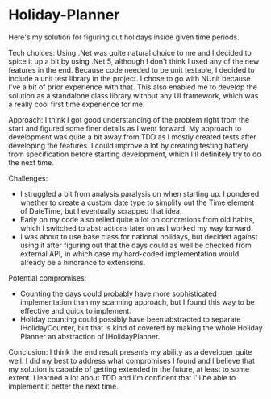 # Holiday-Planner

Here's my solution for figuring out holidays inside given time periods.

Tech choices:
Using .Net was quite natural choice to me and I decided to spice it up a bit by using .Net 5, although I don't think I used any of the new features in the end. Because code needed to be unit testable, I decided to include a unit test library in the project. I chose to go with NUnit because I've a bit of prior experience with that. This also enabled me to develop the solution as a standalone class library without any UI framework, which was a really cool first time experience for me.

Approach:
I think I got good understanding of the problem right from the start and figured some finer details as I went forward. My approach to development was quite a bit away from TDD as I mostly created tests after developing the features. I could improve a lot by creating testing battery from specification before starting development, which I'll definitely try to do the next time.

Challenges:
- I struggled a bit from analysis paralysis on when starting up. I pondered whether to create a custom date type to simplify out the Time element of DateTime, but I eventually scrapped that idea.
- Early on my code also relied quite a lot on concretions from old habits, which I switched to abstractions later on as I worked my way forward.
- I was about to use base class for national holidays, but decided against using it after figuring out that the days could as well be checked from external API, in which case my hard-coded implementation would already be a hindrance to extensions.

Potential compromises:
- Counting the days could probably have more sophisticated implementation than my scanning approach, but I found this way to be effective and quick to implement.
- Holiday counting could possibly have been abstracted to separate IHolidayCounter, but that is kind of covered by making the whole Holiday Planner an abstraction of IHolidayPlanner.

Conclusion:
I think the end result presents my ability as a developer quite well. I did my best to address what compromises I found and I believe that my solution is capable of getting extended in the future, at least to some extent. I learned a lot about TDD and I'm confident that I'll be able to implement it better the next time.
